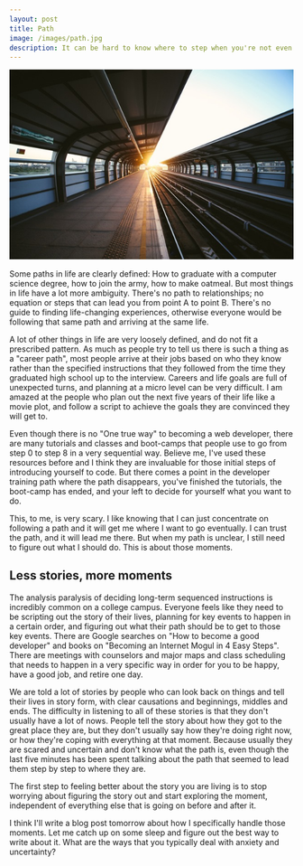 ```yaml
---
layout: post
title: Path
image: /images/path.jpg
description: It can be hard to know where to step when you're not even sure where you want to go. This is one of the most challenging parts of web development for me, and I've learned a lot already.
---
```


![](/images/path.jpg)

Some paths in life are clearly defined: How to graduate with a computer science degree, how to join the army, how to make oatmeal. But most things in life have a lot more ambiguity. There's no path to relationships; no equation or steps that can lead you from point A to point B. There's no guide to finding life-changing experiences, otherwise everyone would be following that same path and arriving at the same life.

A lot of other things in life are very loosely defined, and do not fit a prescribed pattern. As much as people try to tell us there is such a thing as a "career path", most people arrive at their jobs based on who they know rather than the specified instructions that they followed from the time they graduated high school up to the interview. Careers and life goals are full of unexpected turns, and planning at a micro level can be very difficult. I am amazed at the people who plan out the next five years of their life like a movie plot, and follow a script to achieve the goals they are convinced they will get to.

Even though there is no "One true way" to becoming a web developer, there are many tutorials and classes and boot-camps that people use to go from step 0 to step 8 in a very sequential way. Believe me, I've used these resources before and I think they are invaluable for those initial steps of introducing yourself to code. But there comes a point in the developer training path where the path disappears, you've finished the tutorials, the boot-camp has ended, and your left to decide for yourself what you want to do.

This, to me, is very scary. I like knowing that I can just concentrate on following a path and it will get me where I want to go eventually. I can trust the path, and it will lead me there. But when my path is unclear, I still need to figure out what I should do. This is about those moments.

## Less stories, more moments

The analysis paralysis of deciding long-term sequenced instructions is incredibly common on a college campus. Everyone feels like they need to be scripting out the story of their lives, planning for key events to happen in a certain order, and figuring out what their path should be to get to those key events. There are Google searches on "How to become a good developer" and books on "Becoming an Internet Mogul in 4 Easy Steps". There are meetings with counselors and major maps and class scheduling that needs to happen in a very specific way in order for you to be happy, have a good job, and retire one day.

We are told a lot of stories by people who can look back on things and tell their lives in story form, with clear causations and beginnings, middles and ends. The difficulty in listening to all of these stories is that they don't usually have a lot of nows. People tell the story about how they got to the great place they are, but they don't usually say how they're doing right now, or how they're coping with everything at that moment. Because usually they are scared and uncertain and don't know what the path is, even though the last five minutes has been spent talking about the path that seemed to lead them step by step to where they are.

The first step to feeling better about the story you are living is to stop worrying about figuring the story out and start exploring the moment, independent of everything else that is going on before and after it.

I think I'll write a blog post tomorrow about how I specifically handle those moments. Let me catch up on some sleep and figure out the best way to write about it. What are the ways that you typically deal with anxiety and uncertainty?